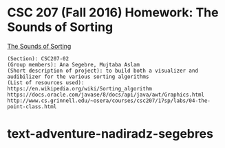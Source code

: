 # CSC 207 (Fall 2016) Homework: The Sounds of Sorting

[The Sounds of Sorting](http://www.cs.grinnell.edu/~osera/courses/csc207/17sp/homeworks/the-sounds-of-sorting.html)

    (Section): CSC207-02
    (Group members): Ana Segebre, Mujtaba Aslam
    (Short description of project): to build both a visualizer and audibilizer for the various sorting algorithms
    (List of resources used):
    https://en.wikipedia.org/wiki/Sorting_algorithm
    https://docs.oracle.com/javase/8/docs/api/java/awt/Graphics.html
    http://www.cs.grinnell.edu/~osera/courses/csc207/17sp/labs/04-the-point-class.html
# text-adventure-nadiradz-segebres
